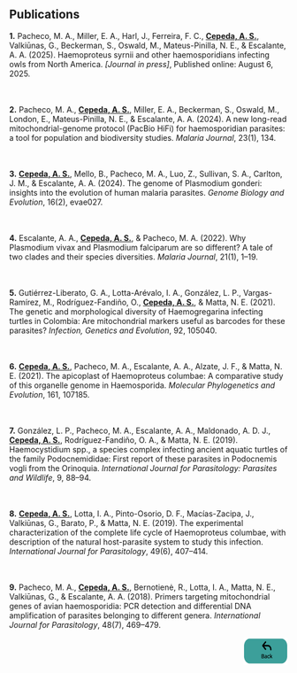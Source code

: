 ## Publications
<p align="justify"> 

<b>1.</b> Pacheco, M. A., Miller, E. A., Harl, J., Ferreira, F. C., <a href="https://asgiraldoc.github.io/research@temple"><b>Cepeda, A. S.</b></a>, Valkiūnas, G., Beckerman, S., Oswald, M., Mateus-Pinilla, N. E., & Escalante, A. A. (2025). Haemoproteus syrnii and other haemosporidians infecting owls from North America. *[Journal in press]*, Published online: August 6, 2025.  
<br><br>

<b>2.</b> Pacheco, M. A., <a href="https://asgiraldoc.github.io/research@temple"><b>Cepeda, A. S.</b></a>, Miller, E. A., Beckerman, S., Oswald, M., London, E., Mateus-Pinilla, N. E., & Escalante, A. A. (2024). A new long-read mitochondrial-genome protocol (PacBio HiFi) for haemosporidian parasites: a tool for population and biodiversity studies. *Malaria Journal*, 23(1), 134.  
<br><br>

<b>3.</b> <a href="https://asgiraldoc.github.io/research@temple"><b>Cepeda, A. S.</b></a>, Mello, B., Pacheco, M. A., Luo, Z., Sullivan, S. A., Carlton, J. M., & Escalante, A. A. (2024). The genome of Plasmodium gonderi: insights into the evolution of human malaria parasites. *Genome Biology and Evolution*, 16(2), evae027.  
<br><br>

<b>4.</b> Escalante, A. A., <a href="https://asgiraldoc.github.io/research@temple"><b>Cepeda, A. S.</b></a>, & Pacheco, M. A. (2022). Why Plasmodium vivax and Plasmodium falciparum are so different? A tale of two clades and their species diversities. *Malaria Journal*, 21(1), 1–19.  
<br><br>
  
<b>5.</b> Gutiérrez-Liberato, G. A., Lotta-Arévalo, I. A., González, L. P., Vargas-Ramírez, M., Rodríguez-Fandiño, O.,  <a href="https://asgiraldoc.github.io/research@unal"><b>Cepeda, A. S.</b></a>, & Matta, N. E. (2021). The genetic and morphological diversity of Haemogregarina infecting turtles in Colombia: Are mitochondrial markers useful as barcodes for these parasites? *Infection, Genetics and Evolution*, 92, 105040.  
<br><br>
  
<b>6.</b> <a href="https://asgiraldoc.github.io/research@unal"><b>Cepeda, A. S.</b></a>, Pacheco, M. A., Escalante, A. A., Alzate, J. F., & Matta, N. E. (2021). The apicoplast of Haemoproteus columbae: A comparative study of this organelle genome in Haemosporida. *Molecular Phylogenetics and Evolution*, 161, 107185.  
<br><br>
  
<b>7.</b> González, L. P., Pacheco, M. A., Escalante, A. A., Maldonado, A. D. J., <a href="https://asgiraldoc.github.io/research@unal"><b>Cepeda, A. S.</b></a>, Rodríguez-Fandiño, O. A., & Matta, N. E. (2019). Haemocystidium spp., a species complex infecting ancient aquatic turtles of the family Podocnemididae: First report of these parasites in Podocnemis vogli from the Orinoquia. *International Journal for Parasitology: Parasites and Wildlife*, 9, 88–94.  
<br><br>
  
<b>8.</b> <a href="https://asgiraldoc.github.io/research@unal"><b>Cepeda, A. S.</b></a>, Lotta, I. A., Pinto-Osorio, D. F., Macías-Zacipa, J., Valkiūnas, G., Barato, P., & Matta, N. E. (2019). The experimental characterization of the complete life cycle of Haemoproteus columbae, with description of the natural host-parasite system to study this infection. *International Journal for Parasitology*, 49(6), 407–414.  
<br><br>
  
<b>9.</b> Pacheco, M. A., <a href="https://asgiraldoc.github.io/research@unal"><b>Cepeda, A. S.</b></a>, Bernotienė, R., Lotta, I. A., Matta, N. E., Valkiūnas, G., & Escalante, A. A. (2018). Primers targeting mitochondrial genes of avian haemosporidia: PCR detection and differential DNA amplification of parasites belonging to different genera. *International Journal for Parasitology*, 48(7), 469–479.  

</p>

<p style="text-align:right;"><a href="https://asgiraldoc.github.io"><img src="images/back.png"
     width="80" 
     height="50"></a></p>
